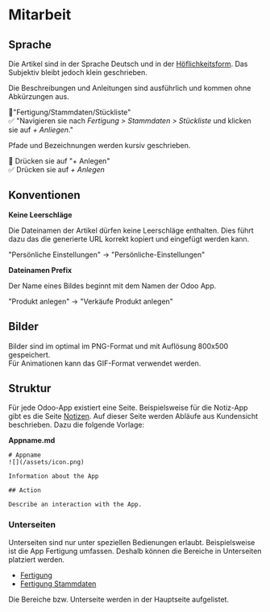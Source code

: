 # Mitarbeit

## Sprache

Die Artikel sind in der Sprache Deutsch und in der [Höflichkeitsform](https://de.wikipedia.org/wiki/H%C3%B6flichkeitsform). Das Subjektiv bleibt jedoch klein geschrieben.

Die Beschreibungen und Anleitungen sind ausführlich und kommen ohne Abkürzungen aus.

🚫"Fertigung/Stammdaten/Stückliste"  
✅ "Navigieren sie nach *Fertigung > Stammdaten > Stückliste* und klicken sie auf *+ Anliegen*."

Pfade und Bezeichnungen werden kursiv geschrieben.

🚫 Drücken sie auf "+ Anlegen"  
✅ Drücken sie auf *+ Anlegen*

## Konventionen

**Keine Leerschläge**

Die Dateinamen der Artikel dürfen keine Leerschläge enthalten. Dies führt dazu das die generierte URL korrekt kopiert und eingefügt werden kann.

"Persönliche Einstellungen" -> "Persönliche-Einstellungen"

**Dateinamen Prefix**

Der Name eines Bildes beginnt mit dem Namen der Odoo App.

"Produkt anlegen" -> "Verkäufe Produkt anlegen"

## Bilder

Bilder sind im optimal im PNG-Format und mit Auflösung 800x500 gespeichert.  
Für Animationen kann das GIF-Format verwendet werden.

## Struktur

Für jede Odoo-App existiert eine Seite. Beispielsweise für die Notiz-App gibt es die Seite [Notizen](Notizen.md). Auf dieser Seite werden Abläufe aus Kundensicht beschrieben. Dazu die folgende Vorlage:

**Appname.md**

```
# Appname
![](/assets/icon.png)

Information about the App

## Action

Describe an interaction with the App.

```

### Unterseiten

Unterseiten sind nur unter speziellen Bedienungen erlaubt. Beispielsweise ist die App Fertigung umfassen. Deshalb können die Bereiche in Unterseiten platziert werden.

* [Fertigung](Fertigung.md)
* [Fertigung Stammdaten](Fertigung-Stammdaten.md)

Die Bereiche bzw. Unterseite werden in der Hauptseite aufgelistet.